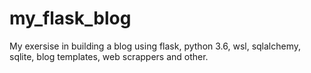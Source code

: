 # my_flask_blog
My exersise in building a blog using flask, python 3.6, wsl, sqlalchemy, sqlite, blog templates, web scrappers and other.
